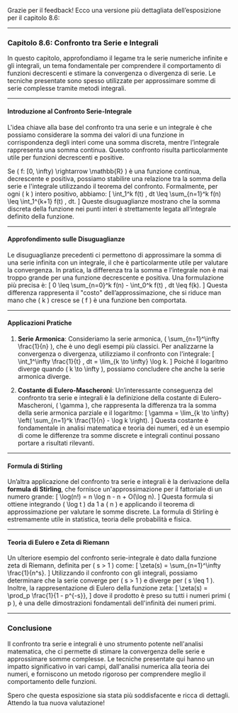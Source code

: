 Grazie per il feedback! Ecco una versione più dettagliata dell’esposizione per il capitolo 8.6:

---

### Capitolo 8.6: **Confronto tra Serie e Integrali**

In questo capitolo, approfondiamo il legame tra le serie numeriche infinite e gli integrali, un tema fondamentale per comprendere il comportamento di funzioni decrescenti e stimare la convergenza o divergenza di serie. Le tecniche presentate sono spesso utilizzate per approssimare somme di serie complesse tramite metodi integrali.

---

#### Introduzione al Confronto Serie-Integrale
L'idea chiave alla base del confronto tra una serie e un integrale è che possiamo considerare la somma dei valori di una funzione in corrispondenza degli interi come una somma discreta, mentre l’integrale rappresenta una somma continua. Questo confronto risulta particolarmente utile per funzioni decrescenti e positive.

Se \( f: [0, \infty) \rightarrow \mathbb{R} \) è una funzione continua, decrescente e positiva, possiamo stabilire una relazione tra la somma della serie e l'integrale utilizzando il teorema del confronto. Formalmente, per ogni \( k \) intero positivo, abbiamo:
\[
\int_1^k f(t) \, dt \leq \sum_{n=1}^k f(n) \leq \int_1^{k+1} f(t) \, dt.
\]
Queste disuguaglianze mostrano che la somma discreta della funzione nei punti interi è strettamente legata all’integrale definito della funzione.

---

#### Approfondimento sulle Disuguaglianze
Le disuguaglianze precedenti ci permettono di approssimare la somma di una serie infinita con un integrale, il che è particolarmente utile per valutare la convergenza. In pratica, la differenza tra la somma e l’integrale non è mai troppo grande per una funzione decrescente e positiva. Una formulazione più precisa è:
\[
0 \leq \sum_{n=0}^k f(n) - \int_0^k f(t) \, dt \leq f(k).
\]
Questa differenza rappresenta il "costo" dell’approssimazione, che si riduce man mano che \( k \) cresce se \( f \) è una funzione ben comportata.

---

#### Applicazioni Pratiche
1. **Serie Armonica**: Consideriamo la serie armonica, \( \sum_{n=1}^\infty \frac{1}{n} \), che è uno degli esempi più classici. Per analizzarne la convergenza o divergenza, utilizziamo il confronto con l'integrale:
   \[
   \int_1^\infty \frac{1}{t} \, dt = \lim_{k \to \infty} \log k.
   \]
   Poiché il logaritmo diverge quando \( k \to \infty \), possiamo concludere che anche la serie armonica diverge.

2. **Costante di Eulero-Mascheroni**: Un’interessante conseguenza del confronto tra serie e integrali è la definizione della costante di Eulero-Mascheroni, \( \gamma \), che rappresenta la differenza tra la somma della serie armonica parziale e il logaritmo:
   \[
   \gamma = \lim_{k \to \infty} \left( \sum_{n=1}^k \frac{1}{n} - \log k \right).
   \]
   Questa costante è fondamentale in analisi matematica e teoria dei numeri, ed è un esempio di come le differenze tra somme discrete e integrali continui possano portare a risultati rilevanti.

---

#### Formula di Stirling
Un’altra applicazione del confronto tra serie e integrali è la derivazione della **formula di Stirling**, che fornisce un'approssimazione per il fattoriale di un numero grande:
\[
\log(n!) = n \log n - n + O(\log n).
\]
Questa formula si ottiene integrando \( \log t \) da 1 a \( n \) e applicando il teorema di approssimazione per valutare le somme discrete. La formula di Stirling è estremamente utile in statistica, teoria delle probabilità e fisica.

---

#### Teoria di Eulero e Zeta di Riemann
Un ulteriore esempio del confronto serie-integrale è dato dalla funzione zeta di Riemann, definita per \( s > 1 \) come:
\[
\zeta(s) = \sum_{n=1}^\infty \frac{1}{n^s}.
\]
Utilizzando il confronto con gli integrali, possiamo determinare che la serie converge per \( s > 1 \) e diverge per \( s \leq 1 \). Inoltre, la rappresentazione di Eulero della funzione zeta:
\[
\zeta(s) = \prod_p \frac{1}{1 - p^{-s}},
\]
dove il prodotto è preso su tutti i numeri primi \( p \), è una delle dimostrazioni fondamentali dell'infinità dei numeri primi.

---

### Conclusione
Il confronto tra serie e integrali è uno strumento potente nell'analisi matematica, che ci permette di stimare la convergenza delle serie e approssimare somme complesse. Le tecniche presentate qui hanno un impatto significativo in vari campi, dall'analisi numerica alla teoria dei numeri, e forniscono un metodo rigoroso per comprendere meglio il comportamento delle funzioni.

Spero che questa esposizione sia stata più soddisfacente e ricca di dettagli. Attendo la tua nuova valutazione!
